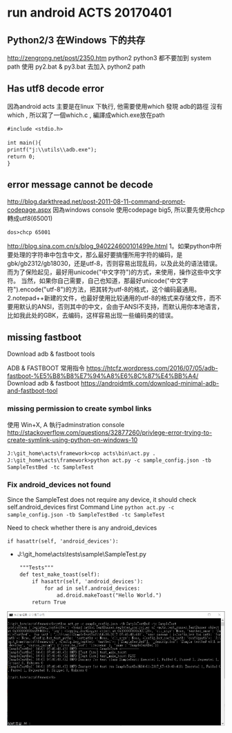 # run android ACTS 20170401

## Python2/3 在Windows 下的共存
http://zengrong.net/post/2350.htm
python2 python3 都不要加到 system path
使用  py2.bat & py3.bat 去加入 python2 path

## Has utf8 decode error
因為android acts 主要是在linux 下執行, 他需要使用which 發現 adb的路徑
沒有which , 所以寫了一個which.c , 編譯成which.exe放在path
```
#include <stdio.h>

int main(){
printf("j:\\utils\\adb.exe");
return 0;
}
```

## error message cannot be decode
http://blog.darkthread.net/post-2011-08-11-command-prompt-codepage.aspx
因為windows console 使用codepage big5, 所以要先使用chcp 轉成utf8(65001)
```
dos>chcp 65001
```
http://blog.sina.com.cn/s/blog_940224600101499e.html
1。如果python中所要处理的字符串中包含中文，那么最好要搞懂所用字符的编码，是gbk/gb2312/gb18030，还是utf-8，否则容易出现乱码，以及此处的语法错误。
而为了保险起见，最好用unicode("中文字符")的方式，来使用，操作这些中文字符。
当然，如果你自己需要，自己也知道，那最好unicode("中文字符").encode("utf-8")的方法，把其转为utf-8的格式，这个编码最通用。
2.notepad++新建的文件，也最好使用比较通用的utf-8的格式来存储文件，而不要用默认的ANSI，否则其中的中文，会由于ANSI不支持，而默认用你本地语言，比如我此处的GBK，去编码，这样容易出现一些编码类的错误。


## missing fastboot
Download adb & fastboot tools

ADB & FASTBOOT 常用指令
https://htcfz.wordpress.com/2016/07/05/adb-fastboot-%E5%B8%B8%E7%94%A8%E6%8C%87%E4%BB%A4/
Download adb & fastboot
https://androidmtk.com/download-minimal-adb-and-fastboot-tool

### missing permission to create symbol links
使用 Win+X, A 執行adminstration console
http://stackoverflow.com/questions/32877260/privlege-error-trying-to-create-symlink-using-python-on-windows-10
```
J:\git_home\acts\framework>cop acts\bin\act.py .
J:\git_home\acts\framework>python act.py -c sample_config.json -tb SampleTestBed -tc SampleTest

```

### Fix android_devices not found

Since the SampleTest does not require any device, it should check self.android_devices first
Command Line
`python act.py -c sample_config.json -tb SampleTestBed -tc SampleTest`

Need to check whether there is any android_devices
```
if hasattr(self, 'android_devices'):
```

- J:\git_home\acts\tests\sample\SampleTest.py

```
    """Tests"""
    def test_make_toast(self):
        if hasattr(self, 'android_devices'):
            for ad in self.android_devices:
                ad.droid.makeToast("Hello World.")
        return True

```

![](/assets/20170401_android_acts.png)